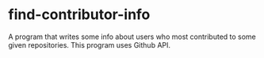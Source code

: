 # find-contributor-info
A program that writes some info about users who most contributed to some given repositories. This program uses Github API.
